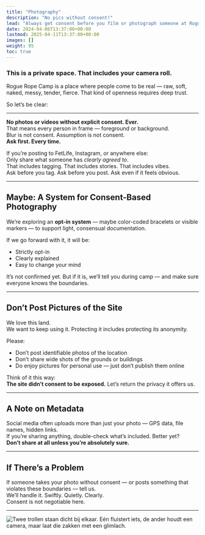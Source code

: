 ```yaml
---
title: "Photography"
description: "No pics without consent!"
lead: "Always get consent before you film or photograph someone at Rogue Rope Camp."
date: 2024-04-06T13:37:00+00:00
lastmod: 2025-04-11T13:37:00+00:00
images: []
weight: 95
toc: true
---
```


### This is a private space. That includes your camera roll.

Rogue Rope Camp is a place where people come to be real — raw, soft, naked, messy, tender, fierce. That kind of openness requires deep trust.

So let’s be clear:

---

**No photos or videos without explicit consent. Ever.**  
That means every person in frame — foreground or background.  
Blur is not consent. Assumption is not consent.  
**Ask first. Every time.**

If you’re posting to FetLife, Instagram, or anywhere else:  
Only share what someone has *clearly agreed to*.  
That includes tagging. That includes stories. That includes vibes.  
Ask before you tag. Ask before you post. Ask even if it feels obvious.

---

## Maybe: A System for Consent-Based Photography

We’re exploring an **opt-in system** — maybe color-coded bracelets or visible markers — to support light, consensual documentation.

If we go forward with it, it will be:

- Strictly opt-in  
- Clearly explained  
- Easy to change your mind

It’s not confirmed yet. But if it is, we’ll tell you during camp — and make sure everyone knows the boundaries.

---

## Don’t Post Pictures of the Site

We love this land.  
We want to keep using it. Protecting it includes protecting its anonymity.

Please:

- Don’t post identifiable photos of the location  
- Don’t share wide shots of the grounds or buildings  
- Do enjoy pictures for personal use — just don’t publish them online

Think of it this way:  
**The site didn’t consent to be exposed.** Let’s return the privacy it offers us.

---

## A Note on Metadata

Social media often uploads more than just your photo — GPS data, file names, hidden links.  
If you’re sharing anything, double-check what’s included. Better yet?  
**Don’t share at all unless you’re absolutely sure.**

---

## If There’s a Problem

If someone takes your photo without consent — or posts something that violates these boundaries — tell us.  
We’ll handle it. Swiftly. Quietly. Clearly.  
Consent is not negotiable here.

---

![Twee trollen staan dicht bij elkaar. Eén fluistert iets, de ander houdt een camera, maar laat die zakken met een glimlach.](/images/rrc25/photography.png)

